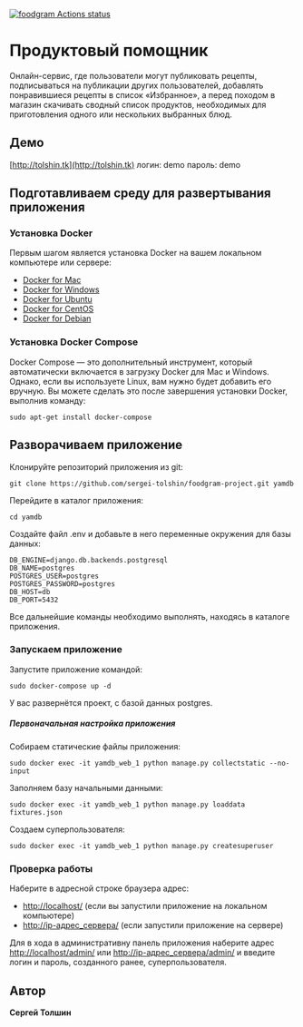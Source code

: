 [![foodgram Actions status](https://github.com/sergei-tolshin/foodgram-project/workflows/foodgram/badge.svg)](https://github.com/sergei-tolshin/foodgram-project/actions)

# Продуктовый помощник
Онлайн-сервис, где пользователи могут публиковать рецепты, подписываться на публикации других пользователей, добавлять понравившиеся рецепты в список «Избранное», а перед походом в магазин скачивать сводный список продуктов, необходимых для приготовления одного или нескольких выбранных блюд.

## Демо
[http://tolshin.tk](http://tolshin.tk)
логин: demo
пароль: demo

## Подготавливаем среду для развертывания приложения

### Установка Docker

Первым шагом является установка Docker на вашем локальном компьютере или сервере:

* [Docker for Mac](https://docs.docker.com/docker-for-mac/install/)
* [Docker for Windows](https://docs.docker.com/docker-for-windows/install/)
* [Docker for Ubuntu](https://docs.docker.com/engine/install/ubuntu/)
* [Docker for CentOS](https://docs.docker.com/engine/install/centos/)
* [Docker for Debian](https://docs.docker.com/engine/install/debian/)

### Установка Docker Compose

Docker Compose — это дополнительный инструмент, который автоматически включается в загрузку Docker для Mac и Windows. Однако, если вы используете Linux, вам нужно будет добавить его вручную. Вы можете сделать это после завершения установки Docker, выполнив команду:

```
sudo apt-get install docker-compose
```

## Разворачиваем приложение

Клонируйте репозиторий приложения из git:

```
git clone https://github.com/sergei-tolshin/foodgram-project.git yamdb
```
Перейдите в каталог приложения:

```
cd yamdb
```

Создайте файл .env и добавьте в него переменные окружения для базы данных:

```
DB_ENGINE=django.db.backends.postgresql
DB_NAME=postgres
POSTGRES_USER=postgres
POSTGRES_PASSWORD=postgres
DB_HOST=db
DB_PORT=5432
```

Все дальнейшие команды необходимо выполнять, находясь в каталоге приложения.

### Запускаем приложение

Запустите приложение командой: 
```
sudo docker-compose up -d
```
У вас развернётся проект, с базой данных postgres.

##### Первоначальная настройка приложения

Собираем статические файлы приложения:
```
sudo docker exec -it yamdb_web_1 python manage.py collectstatic --no-input
```
Заполняем базу начальными данными:
```
sudo docker exec -it yamdb_web_1 python manage.py loaddata fixtures.json
```
Создаем суперпользователя:
```
sudo docker exec -it yamdb_web_1 python manage.py createsuperuser
```

### Проверка работы

Наберите в адресной строке браузера адрес:
* [http://localhost/](http://localhost/) (если вы запустили приложение на локальном компьютере)
* [http://ip-адрес_сервера/](http://ip-адрес_сервера/) (если запустили приложение на сервере)

Для в хода в административну панель приложения наберите адрес [http://localhost/admin/](http://localhost/admin/) или
[http://ip-адрес_сервера/admin/](http://ip-адрес_сервера/admin/) и введите логин и пароль, созданного ранее, суперпользователя.

## Автор

**Сергей Толшин**

